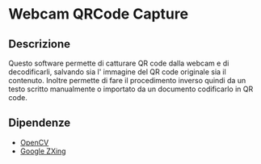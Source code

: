 # Webcam QRCode Capture
## Descrizione
Questo software permette di catturare QR code dalla webcam e di decodificarli, salvando sia l' immagine del QR code originale sia il contenuto. Inoltre permette di fare il procedimento inverso quindi da un testo scritto manualmente o importato da un documento codificarlo in QR code.

## Dipendenze
* [OpenCV](https://github.com/opencv/opencv)
* [Google ZXing](https://github.com/zxing/zxing)
